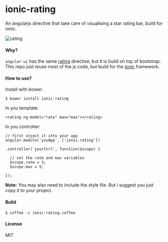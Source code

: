 ionic-rating
============

An angularjs directive that take care of visualising a star rating bar, build
for ionic.

![rating](https://cloud.githubusercontent.com/assets/1183541/3007107/3cee642c-de6c-11e3-8449-18b86ca130a7.png)


#### Why?

`angular-ui` has the same [rating](http://angular-ui.github.io/bootstrap/#/rating) directive,
but it is build on top of bootstrap. This repo just reuse most of the js code, but build for
the [ionic](http://ionicframework.com/) framework.

#### How to use?

Install with bower:

```
$ bower install ionic-rating
```

In you template:

```
<rating ng-model="rate" max="max"></rating>
```

In you controller:

```
// first inject it into your app
angular.module('youApp', ['ionic.rating'])

.controller('yourCtrl', function($scope) {

  // set the rate and max variables
  $scope.rate = 3;
  $scope.max = 5;

});

```

**Note:** You may also need to include the style file. But I suggest you just copy it to your
project.

#### Build

```
$ coffee -c ionic-rating.coffee
```

#### License

MIT